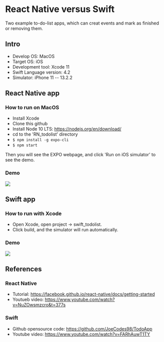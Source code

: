 # React Native versus Swift
Two example to-do-list apps, which can creat events and mark as finished or removing them.

## Intro
- Develop OS: MacOS
- Target OS: iOS
- Development tool: Xcode 11
- Swift Language version: 4.2
- Simulator: iPhone 11 -- 13.2.2

## React Native app
### How to run on MacOS
- Install Xcode
- Clone this github
- Install Node 10 LTS: https://nodejs.org/en/download/ 
- cd to the 'RN_todolist' directory
- ```$ npm install -g expo-cli```
- ```$ npm start```

Then you will see the EXPO webpage, and click 'Run on iOS simulator' to see the demo.

### Demo
<img src="https://github.com/TingyiZhang/To-Do-List-app-on-React-Native-and-Swift/blob/master/RN_todolist/react_demo.gif">

## Swift app
### How to run with Xcode
- Open Xcode, open project -> swift_todolist.
- Click build, and the simulator will run automatically.

### Demo
<img src="https://github.com/TingyiZhang/To-Do-List-app-on-React-Native-and-Swift/blob/master/Swift_todolist/swift_demo.gif">

## References
### React Native
- Tutorial: https://facebook.github.io/react-native/docs/getting-started
- Youtueb video: https://www.youtube.com/watch?v=NuZOwsmzcro&t=377s

### Swift
- Github opensource code: https://github.com/JoeCodes98/TodoApp
- Youtube video: https://www.youtube.com/watch?v=FARhAuwT1TY
